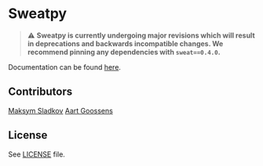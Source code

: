 # Sweatpy
> :warning: **Sweatpy is currently undergoing major revisions which will result in deprecations and backwards incompatible changes. We recommend pinning any dependencies with `sweat==0.4.0`.**

Documentation can be found [here](https://sweatpy.gssns.io).

## Contributors
[Maksym Sladkov](https://github.com/sladkovm)
[Aart Goossens](https://github.com/AartGoossens)

## License
See [LICENSE](LICENSE) file.
